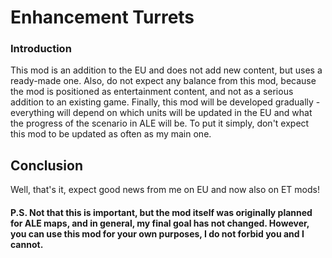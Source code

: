 # Enhancement Turrets
### Introduction
This mod is an addition to the EU and does not add new content, but uses a ready-made one. Also, do not expect any balance from this mod, because the mod is positioned as entertainment content, and not as a serious addition to an existing game. Finally, this mod will be developed gradually - everything will depend on which units will be updated in the EU and what the progress of the scenario in ALE will be. To put it simply, don't expect this mod to be updated as often as my main one.
## Conclusion
Well, that's it, expect good news from me on EU and now also on ET mods!

#### P.S. Not that this is important, but the mod itself was originally planned for ALE maps, and in general, my final goal has not changed. However, you can use this mod for your own purposes, I do not forbid you and I cannot.
